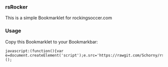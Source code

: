 ### rsRocker

This is a simple Bookmarklet for rockingsoccer.com

### Usage

Copy this Bookmarklet to your Bookmarkbar:
```
javascript:(function(){var e=document.createElement('script');e.src='https://rawgit.com/Schorny/rsRocker/master/rsrocker.js';document.body.appendChild(e);})();
```